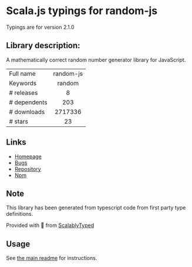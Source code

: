 
# Scala.js typings for random-js

Typings are for version 2.1.0

## Library description:
A mathematically correct random number generator library for JavaScript.

|                    |                 |
| ------------------ | :-------------: |
| Full name          | random-js |
| Keywords           | random |
| # releases         | 8 |
| # dependents       | 203 |
| # downloads        | 2717336 |
| # stars            | 23 |

## Links
- [Homepage](https://github.com/ckknight/random-js)
- [Bugs](https://github.com/ckknight/random-js/issues)
- [Repository](https://github.com/ckknight/random-js)
- [Npm](https://www.npmjs.com/package/random-js)
    


## Note
This library has been generated from typescript code from first party type definitions.

Provided with :purple_heart: from [ScalablyTyped](https://github.com/oyvindberg/ScalablyTyped)

## Usage
See [the main readme](../../readme.md) for instructions.


